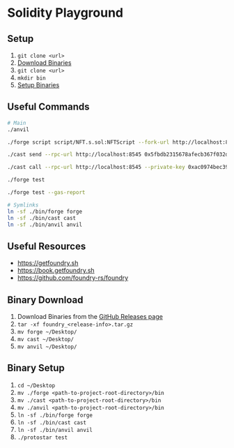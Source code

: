 # Solidity Playground

## Setup

1. `git clone <url>`
2. [Download Binaries](#binary-download)
3. `git clone <url>`
4. `mkdir bin`
5. [Setup Binaries](#binary-setup)

## Useful Commands

```sh
# Main
./anvil

./forge script script/NFT.s.sol:NFTScript --fork-url http://localhost:8545 --private-key 0xac0974bec39a17e36ba4a6b4d238ff944bacb478cbed5efcae784d7bf4f2ff80 --broadcast

./cast send --rpc-url http://localhost:8545 0x5fbdb2315678afecb367f032d93f642f64180aa3 "mintTo(address)" 0x70997970c51812dc3a010c7d01b50e0d17dc79c8 --value $(./cast --to-wei 0.08 eth) --private-key 0x59c6995e998f97a5a0044966f0945389dc9e86dae88c7a8412f4603b6b78690d

./cast call --rpc-url http://localhost:8545 --private-key 0xac0974bec39a17e36ba4a6b4d238ff944bacb478cbed5efcae784d7bf4f2ff80 0x5fbdb2315678afecb367f032d93f642f64180aa3 "ownerOf(uint256)" 1

./forge test

./forge test --gas-report

# Symlinks
ln -sf ./bin/forge forge
ln -sf ./bin/cast cast
ln -sf ./bin/anvil anvil
```

## Useful Resources

- https://getfoundry.sh
- https://book.getfoundry.sh
- https://github.com/foundry-rs/foundry

## Binary Download

1. Download Binaries from the [GitHub Releases page](https://github.com/foundry-rs/foundry/releases)
2. `tar -xf foundry_<release-info>.tar.gz`
3. `mv forge ~/Desktop/`
4. `mv cast ~/Desktop/`
5. `mv anvil ~/Desktop/`

## Binary Setup

1. `cd ~/Desktop`
2. `mv ./forge <path-to-project-root-directory>/bin`
3. `mv ./cast <path-to-project-root-directory>/bin`
4. `mv ./anvil <path-to-project-root-directory>/bin`
5. `ln -sf ./bin/forge forge`
6. `ln -sf ./bin/cast cast`
7. `ln -sf ./bin/anvil anvil`
8. `./protostar test`
